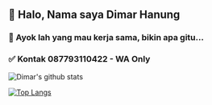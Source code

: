 
## 👋  Halo, Nama saya **Dimar Hanung** 
### 📌 Ayok lah yang mau kerja sama, bikin apa gitu... 
### ✅ Kontak 087793110422 - WA Only

![Dimar's github stats](https://github-readme-stats.vercel.app/api?username=dimar-hanung&show_icons=true&theme=vue)

[![Top Langs](https://github-readme-stats.vercel.app/api/top-langs/?username=dimar-hanung)](#)

